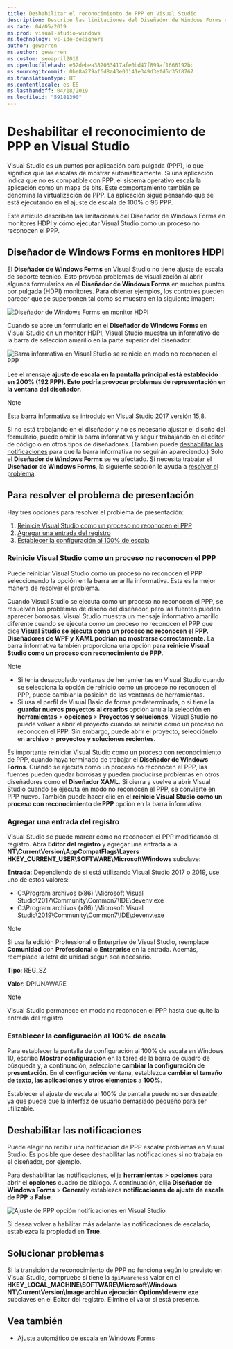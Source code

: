 ```yaml
---
title: Deshabilitar el reconocimiento de PPP en Visual Studio
description: Describe las limitaciones del Diseñador de Windows Forms en monitores HDPI y cómo ejecutar Visual Studio como un proceso no reconocen el PPP.
ms.date: 04/05/2019
ms.prod: visual-studio-windows
ms.technology: vs-ide-designers
author: gewarren
ms.author: gewarren
ms.custom: seoapril2019
ms.openlocfilehash: e52debea382033417afe0bd47f899af1666192bc
ms.sourcegitcommit: 0be8a279af6d8a43e03141e349d3efd5d35f8767
ms.translationtype: HT
ms.contentlocale: es-ES
ms.lasthandoff: 04/18/2019
ms.locfileid: "59181390"
---
```

# <a name="disable-dpi-awareness-in-visual-studio"></a>Deshabilitar el reconocimiento de PPP en Visual Studio

Visual Studio es un puntos por aplicación para pulgada (PPP), lo que significa que las escalas de mostrar automáticamente. Si una aplicación indica que no es compatible con PPP, el sistema operativo escala la aplicación como un mapa de bits. Este comportamiento también se denomina la virtualización de PPP. La aplicación sigue pensando que se está ejecutando en el ajuste de escala de 100% o 96 PPP.

Este artículo describen las limitaciones del Diseñador de Windows Forms en monitores HDPI y cómo ejecutar Visual Studio como un proceso no reconocen el PPP.

## <a name="windows-forms-designer-on-hdpi-monitors"></a>Diseñador de Windows Forms en monitores HDPI

El **Diseñador de Windows Forms** en Visual Studio no tiene ajuste de escala de soporte técnico. Esto provoca problemas de visualización al abrir algunos formularios en el **Diseñador de Windows Forms** en muchos puntos por pulgada (HDPI) monitores. Para obtener ejemplos, los controles pueden parecer que se superponen tal como se muestra en la siguiente imagen:

![Diseñador de Windows Forms en monitor HDPI](./media/disable-dpi-awareness-visual-studio/win-forms-designer-hdpi.png)

Cuando se abre un formulario en el **Diseñador de Windows Forms** en Visual Studio en un monitor HDPI, Visual Studio muestra un informativo de la barra de selección amarillo en la parte superior del diseñador:

![Barra informativa en Visual Studio se reinicie en modo no reconocen el PPP](./media/disable-dpi-awareness-visual-studio/scaling-gold-bar.png)

Lee el mensaje **ajuste de escala en la pantalla principal está establecido en 200% (192 PPP). Esto podría provocar problemas de representación en la ventana del diseñador.**

> [!NOTE]
> Esta barra informativa se introdujo en Visual Studio 2017 versión 15,8.

Si no está trabajando en el diseñador y no es necesario ajustar el diseño del formulario, puede omitir la barra informativa y seguir trabajando en el editor de código o en otros tipos de diseñadores. (También puede [deshabilitar las notificaciones](#disable-notifications) para que la barra informativa no seguirán apareciendo.) Solo el **Diseñador de Windows Forms** se ve afectado. Si necesita trabajar el **Diseñador de Windows Forms**, la siguiente sección le ayuda a [resolver el problema](#to-resolve-the-display-problem).

## <a name="to-resolve-the-display-problem"></a>Para resolver el problema de presentación

Hay tres opciones para resolver el problema de presentación:

1. [Reinicie Visual Studio como un proceso no reconocen el PPP](#restart-visual-studio-as-a-dpi-unaware-process)
2. [Agregar una entrada del registro](#add-a-registry-entry)
3. [Establecer la configuración al 100% de escala](#set-your-display-scaling-setting-to-100)

### <a name="restart-visual-studio-as-a-dpi-unaware-process"></a>Reinicie Visual Studio como un proceso no reconocen el PPP

Puede reiniciar Visual Studio como un proceso no reconocen el PPP seleccionando la opción en la barra amarilla informativa. Esta es la mejor manera de resolver el problema.

Cuando Visual Studio se ejecuta como un proceso no reconocen el PPP, se resuelven los problemas de diseño del diseñador, pero las fuentes pueden aparecer borrosas. Visual Studio muestra un mensaje informativo amarillo diferente cuando se ejecuta como un proceso no reconocen el PPP que dice **Visual Studio se ejecuta como un proceso no reconocen el PPP. Diseñadores de WPF y XAML podrían no mostrarse correctamente.** La barra informativa también proporciona una opción para **reinicie Visual Studio como un proceso con reconocimiento de PPP**.

> [!NOTE]
> - Si tenía desacoplado ventanas de herramientas en Visual Studio cuando se selecciona la opción de reinicio como un proceso no reconocen el PPP, puede cambiar la posición de las ventanas de herramientas.
> - Si usa el perfil de Visual Basic de forma predeterminada, o si tiene la **guardar nuevos proyectos al crearlos** opción anula la selección en **herramientas** > **opciones**  >  **Proyectos y soluciones**, Visual Studio no puede volver a abrir el proyecto cuando se reinicia como un proceso no reconocen el PPP. Sin embargo, puede abrir el proyecto, selecciónelo en **archivo** > **proyectos y soluciones recientes**.

Es importante reiniciar Visual Studio como un proceso con reconocimiento de PPP, cuando haya terminado de trabajar el **Diseñador de Windows Forms**. Cuando se ejecuta como un proceso no reconocen el PPP, las fuentes pueden quedar borrosas y pueden producirse problemas en otros diseñadores como el **Diseñador XAML**. Si cierra y vuelve a abrir Visual Studio cuando se ejecuta en modo no reconocen el PPP, se convierte en PPP nuevo. También puede hacer clic en el **reinicie Visual Studio como un proceso con reconocimiento de PPP** opción en la barra informativa.

### <a name="add-a-registry-entry"></a>Agregar una entrada del registro

Visual Studio se puede marcar como no reconocen el PPP modificando el registro. Abra **Editor del registro** y agregar una entrada a la **NT\CurrentVersion\AppCompatFlags\Layers HKEY_CURRENT_USER\SOFTWARE\Microsoft\Windows** subclave:

**Entrada**: Dependiendo de si está utilizando Visual Studio 2017 o 2019, use uno de estos valores:

- C:\Program archivos (x86) \Microsoft Visual Studio\2017\Community\Common7\IDE\devenv.exe
- C:\Program archivos (x86) \Microsoft Visual Studio\2019\Community\Common7\IDE\devenv.exe

> [!NOTE]
> Si usa la edición Professional o Enterprise de Visual Studio, reemplace **Comunidad** con **Professional** o **Enterprise** en la entrada. Además, reemplace la letra de unidad según sea necesario.

**Tipo**: REG_SZ

**Valor**: DPIUNAWARE

> [!NOTE]
> Visual Studio permanece en modo no reconocen el PPP hasta que quite la entrada del registro.

### <a name="set-your-display-scaling-setting-to-100"></a>Establecer la configuración al 100% de escala

Para establecer la pantalla de configuración al 100% de escala en Windows 10, escriba **Mostrar configuración** en la tarea de la barra de cuadro de búsqueda y, a continuación, seleccione **cambiar la configuración de presentación**. En el **configuración** ventana, establezca **cambiar el tamaño de texto, las aplicaciones y otros elementos** a **100%**.

Establecer el ajuste de escala al 100% de pantalla puede no ser deseable, ya que puede que la interfaz de usuario demasiado pequeño para ser utilizable.

## <a name="disable-notifications"></a>Deshabilitar las notificaciones

Puede elegir no recibir una notificación de PPP escalar problemas en Visual Studio. Es posible que desee deshabilitar las notificaciones si no trabaja en el diseñador, por ejemplo.

Para deshabilitar las notificaciones, elija **herramientas** > **opciones** para abrir el **opciones** cuadro de diálogo. A continuación, elija **Diseñador de Windows Forms** > **General**y establezca **notificaciones de ajuste de escala de PPP** a **False**.

![Ajuste de PPP opción notificaciones en Visual Studio](./media/disable-dpi-awareness-visual-studio/notifications-option.png)

Si desea volver a habilitar más adelante las notificaciones de escalado, establezca la propiedad en **True**.

## <a name="troubleshoot"></a>Solucionar problemas

Si la transición de reconocimiento de PPP no funciona según lo previsto en Visual Studio, compruebe si tiene la `dpiAwareness` valor en el **HKEY_LOCAL_MACHINE\SOFTWARE\Microsoft\Windows NT\CurrentVersion\Image archivo ejecución Options\devenv.exe**  subclaves en el Editor del registro. Elimine el valor si está presente.

## <a name="see-also"></a>Vea también

- [Ajuste automático de escala en Windows Forms](automatic-scaling-in-windows-forms.md)
